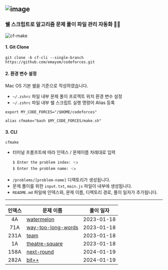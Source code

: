 <!-- Code Forces -->
![image](https://user-images.githubusercontent.com/49322948/159158565-ded8dc03-6676-496d-8496-1f9d05f3fb58.png) 
---

### 쉘 스크립트로 알고리즘 문제 풀이 파일 관리 자동화 :ok_woman: 

![cf-make](https://github.com/emayom/codeforces/assets/85545101/f1fda656-9640-4ed8-bcd3-b28990aaa825)

#### 1. Git Clone
```shell
git clone -b cf-cli --single-branch https://github.com/emayom/codeforces.git
```

#### 2. 환경 변수 설정

Mac OS 기본 쉘을 기준으로 작성하였습니다. 
- `~/.zshrc` 파일 내부 문제 풀이 프로젝트 위치 환경 변수 설정
- `~/.zshrc` 파일 내부 쉘 스크립트 실행 명령어 Alias 등록
```shell 
export MY_CODE_FORCES="/$HOME/codeforces"

alias cfmake="bash $MY_CODE_FORCES/make.sh"
```

#### 3. CLI 
```shell
cfmake 
```

- 터미널 프롬프트에 따라 인덱스 / 문제이름 차례대로 입력
    ```shell
    $ Enter the problem index: 👈
    $ Enter the problem name: 👈
    ```
- `/problems/[problem-name]` 디렉토리가 생성됩니다. 
- 문제 풀이를 위한 `input.txt`, `main.js` 파일이 내부에 생성됩니다. 
- `README.md` 파일에 인덱스와, 문제 이름, 디렉토리 경로, 풀이 일자가 추가됩니다. 
---
| 인덱스 | 문제 이름 | 풀이 일자 |
|:-:|-|-|
| 4A | [watermelon](./problems/watermelon) | 2023-01-18 |
| 71A | [way-too-long-words](./problems/way-too-long-words)| 2023-01-18 |
| 231A | [team](./problems/team/) | 2023-01-18|
| 1A | [theatre-square](./problems/theatre-square/) | 2023-01-18 |
| 158A | [next-round](.//Users/emayom/codeforces/problems/next-round) | 2024-01-19 | 
| 282A | [bit++](.//Users/emayom/codeforces/problems/bit++) | 2024-01-19 | 
